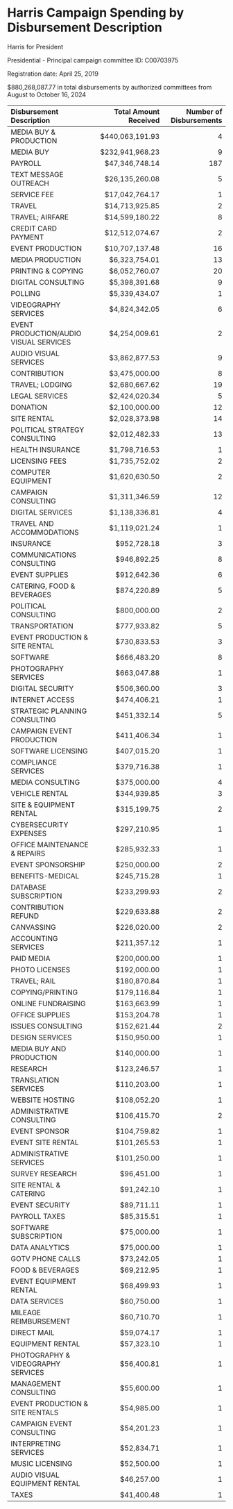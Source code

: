 # Harris Campaign Spending by Disbursement Description

Harris for President

Presidential - Principal campaign committee ID: C00703975

Registration date: April 25, 2019

$880,268,087.77 in total disbursements by authorized committees from August to October 16, 2024

| Disbursement Description                  | Total Amount Received   | Number of Disbursements |
|:------------------------------------------|------------------------:|-------------------------:|
| MEDIA BUY & PRODUCTION | $440,063,191.93 | 4 |
| MEDIA BUY | $232,941,968.23 | 9 |
| PAYROLL | $47,346,748.14 | 187 |
| TEXT MESSAGE OUTREACH | $26,135,260.08 | 5 |
| SERVICE FEE | $17,042,764.17 | 1 |
| TRAVEL | $14,713,925.85 | 2 |
| TRAVEL; AIRFARE | $14,599,180.22 | 8 |
| CREDIT CARD PAYMENT | $12,512,074.67 | 2 |
| EVENT PRODUCTION | $10,707,137.48 | 16 |
| MEDIA PRODUCTION | $6,323,754.01 | 13 |
| PRINTING & COPYING | $6,052,760.07 | 20 |
| DIGITAL CONSULTING | $5,398,391.68 | 9 |
| POLLING | $5,339,434.07 | 1 |
| VIDEOGRAPHY SERVICES | $4,824,342.05 | 6 |
| EVENT PRODUCTION/AUDIO VISUAL SERVICES | $4,254,009.61 | 2 |
| AUDIO VISUAL SERVICES | $3,862,877.53 | 9 |
| CONTRIBUTION | $3,475,000.00 | 8 |
| TRAVEL; LODGING | $2,680,667.62 | 19 |
| LEGAL SERVICES | $2,424,020.34 | 5 |
| DONATION | $2,100,000.00 | 12 |
| SITE RENTAL | $2,028,373.98 | 14 |
| POLITICAL STRATEGY CONSULTING | $2,012,482.33 | 13 |
| HEALTH INSURANCE | $1,798,716.53 | 1 |
| LICENSING FEES | $1,735,752.02 | 2 |
| COMPUTER EQUIPMENT | $1,620,630.50 | 2 |
| CAMPAIGN CONSULTING | $1,311,346.59 | 12 |
| DIGITAL SERVICES | $1,138,336.81 | 4 |
| TRAVEL AND ACCOMMODATIONS | $1,119,021.24 | 1 |
| INSURANCE | $952,728.18 | 3 |
| COMMUNICATIONS CONSULTING | $946,892.25 | 8 |
| EVENT SUPPLIES | $912,642.36 | 6 |
| CATERING, FOOD & BEVERAGES | $874,220.89 | 5 |
| POLITICAL CONSULTING | $800,000.00 | 2 |
| TRANSPORTATION | $777,933.82 | 5 |
| EVENT PRODUCTION & SITE RENTAL | $730,833.53 | 3 |
| SOFTWARE | $666,483.20 | 8 |
| PHOTOGRAPHY SERVICES | $663,047.88 | 1 |
| DIGITAL SECURITY | $506,360.00 | 3 |
| INTERNET ACCESS | $474,406.21 | 1 |
| STRATEGIC PLANNING CONSULTING | $451,332.14 | 5 |
| CAMPAIGN EVENT PRODUCTION | $411,406.34 | 1 |
| SOFTWARE LICENSING | $407,015.20 | 1 |
| COMPLIANCE SERVICES | $379,716.38 | 1 |
| MEDIA CONSULTING | $375,000.00 | 4 |
| VEHICLE RENTAL | $344,939.85 | 3 |
| SITE & EQUIPMENT RENTAL | $315,199.75 | 2 |
| CYBERSECURITY EXPENSES | $297,210.95 | 1 |
| OFFICE MAINTENANCE & REPAIRS | $285,932.33 | 1 |
| EVENT SPONSORSHIP | $250,000.00 | 2 |
| BENEFITS-MEDICAL | $245,715.28 | 1 |
| DATABASE SUBSCRIPTION | $233,299.93 | 2 |
| CONTRIBUTION REFUND | $229,633.88 | 2 |
| CANVASSING | $226,020.00 | 2 |
| ACCOUNTING SERVICES | $211,357.12 | 1 |
| PAID MEDIA | $200,000.00 | 1 |
| PHOTO LICENSES | $192,000.00 | 1 |
| TRAVEL; RAIL | $180,870.84 | 1 |
| COPYING/PRINTING | $179,116.84 | 1 |
| ONLINE FUNDRAISING | $163,663.99 | 1 |
| OFFICE SUPPLIES | $153,204.78 | 1 |
| ISSUES CONSULTING | $152,621.44 | 2 |
| DESIGN SERVICES | $150,950.00 | 1 |
| MEDIA BUY AND PRODUCTION | $140,000.00 | 1 |
| RESEARCH | $123,246.57 | 1 |
| TRANSLATION SERVICES | $110,203.00 | 1 |
| WEBSITE HOSTING | $108,052.20 | 1 |
| ADMINISTRATIVE CONSULTING | $106,415.70 | 2 |
| EVENT SPONSOR | $104,759.82 | 1 |
| EVENT SITE RENTAL | $101,265.53 | 1 |
| ADMINISTRATIVE SERVICES | $101,250.00 | 1 |
| SURVEY RESEARCH | $96,451.00 | 1 |
| SITE RENTAL & CATERING | $91,242.10 | 1 |
| EVENT SECURITY | $89,711.11 | 1 |
| PAYROLL TAXES | $85,315.51 | 1 |
| SOFTWARE SUBSCRIPTION | $75,000.00 | 1 |
| DATA ANALYTICS | $75,000.00 | 1 |
| GOTV PHONE CALLS | $73,242.05 | 1 |
| FOOD & BEVERAGES | $69,212.95 | 1 |
| EVENT EQUIPMENT RENTAL | $68,499.93 | 1 |
| DATA SERVICES | $60,750.00 | 1 |
| MILEAGE REIMBURSEMENT | $60,710.70 | 1 |
| DIRECT MAIL | $59,074.17 | 1 |
| EQUIPMENT RENTAL | $57,323.10 | 1 |
| PHOTOGRAPHY & VIDEOGRAPHY SERVICES | $56,400.81 | 1 |
| MANAGEMENT CONSULTING | $55,600.00 | 1 |
| EVENT PRODUCTION & SITE RENTALS | $54,985.00 | 1 |
| CAMPAIGN EVENT CONSULTING | $54,201.23 | 1 |
| INTERPRETING SERVICES | $52,834.71 | 1 |
| MUSIC LICENSING | $52,500.00 | 1 |
| AUDIO VISUAL EQUIPMENT RENTAL | $46,257.00 | 1 |
| TAXES | $41,400.48 | 1 |
